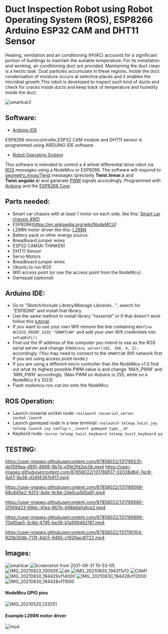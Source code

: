 # Duct Inspection Robot using Robot Operating System (ROS), ESP8266 Arduino ESP32 CAM and DHT11 Sensor

Heating, ventilation and air conditioning (HVAC) accounts for a significant portion of
buildings to maintain the suitable temperature. For its installation and working, air
conditioning duct are provided. Maintaining the duct clean is a hectic task. Dust particles
accumulate in these regions. Inside the duct condensation of moisture occurs at selective places and it enables the microbial
growth.This robot is developed to inspect such kind of ducts and check for cracks inside ducts and keep track of temperature and humidity inside the duct.

![smartcar2](https://user-images.githubusercontent.com/87858022/131360489-9836ce93-6038-4ffa-9947-860940f4435a.jpg)


## Software:
- [Arduino IDE](https://www.arduino.cc/en/Main/Software)

ESP8266 microcontroller,ESP32 CAM module and DHT11 sensor is programmed using ARDUINO IDE software.

- [Robot Operating System](http://www.ros.org/)

This software is intended to control a 4 wheel differential drive robot via [ROS](https://www.ros.org/) messages using a NodeMcu or ESP8266. The software will respond to [geometry_msgs/Twist](https://docs.ros.org/api/geometry_msgs/html/msg/Twist.html) messages (precisely __Twist.linear.x__ and __Twist.angular.z__) and generate [PWM](https://en.wikipedia.org/wiki/Pulse-width_modulation) signals accordingly. Programmed with [Arduino](https://www.arduino.cc/) and the [ESP8266 Core](https://github.com/esp8266/Arduino).

## Parts needed:
- Smart car chassis with at least 1 motor on each side, like this: [Smart car chassis 4WD](https://www.aliexpress.com/item/Smart-car-chassis-4WD-4-wheel-drive-force-the-chronological-magnetic-motor-With-code-disc-tachometer/32622219972.html?spm=a2g0s.9042311.0.0.27424c4djmBIqw)
- ESP8266(https://en.wikipedia.org/wiki/NodeMCU) 
- L298N motor driver like this: [L298N](https://www.aliexpress.com/item/L298N-Module-Dual-H-Bridge-Stepper-Motor-Driver-Board-Modules-for-Arduino-Smart-Car-FZ0407-Free/1761850243.html)
- Battery pack or other energy source. 
- Breadboard jumper wires
- ESP32 CAM(AI THINKER)
- DHT11 Sensor
- Servo Motors
- Breadboard jumper wires
- Ubuntu to run ROS
- Wifi access point (or use the access point from the NodeMcu)
- Gamepad (optional)

## Arduino IDE:
- Go to _"Sketch/Include Library/Manage Libraries..."_, search for _"ESP8266"_ and install that library.
- Use the same method to install library _"rosserial"_ or if that doesn't work follow this [tutorial](https://wiki.ros.org/rosserial_arduino/Tutorials/Arduino%20IDE%20Setup).
- If you want to use your own Wifi remove the line containing `#define ACCESS_POINT_SSID "SMARTCAR"` and add your own Wifi credentials into `setupWiFi()`
- Find out the IP address of the computer you intend to use as the ROS serial server and change `IPAddress server(192, 168, 4, 2);` accordingly. (You may need to connect to the `SMARTCAR` Wifi network first if you are using access point mode.)
- If you are using a different micro controller than the NodeMcu v1.0 find out what its highest possible PWM value is and change 'MAX_PWM' and 'MIN_PWN' accordingly. (Max PWM on Arduino is 255, while on a NodeMcu it's 1023)
- Flash _nodemcu-ros-car.ino_ onto the NodeMcu

## ROS Operation:
- Launch rosserial socket node: `roslaunch rosserial_server socket.launch`
- Launch gamepad node in a new terminal: `roslaunch teleop_twist_joy teleop.launch joy_config:=__insert gamepad type__` or 
- Keybord node: `rosrun teleop_twist_keyboard teleop_twist_keyboard.py`

## TESTING:

https://user-images.githubusercontent.com/87858022/131789231-de1599ea-d95f-4999-9b7b-e5fe2fd2ac0b.mp4
https://user-images.githubusercontent.com/87858022/131789517-02038d64-7ec8-4a17-9a38-d34f4387e917.mp4


https://user-images.githubusercontent.com/87858022/131789568-68c845e2-92f3-4a1e-9c8e-2de5ca565a91.mp4


https://user-images.githubusercontent.com/87858022/131789585-2f569d23-69dc-41ea-967b-498b6a0afce2.mp4


https://user-images.githubusercontent.com/87858022/131789889-70af0ae5-3c8d-4795-be36-b1a599462187.mp4

https://user-images.githubusercontent.com/87858022/131790104-820b30db-713f-4dc5-9485-c1926acdf722.mp4

## Images:


![smartcar](https://user-images.githubusercontent.com/87858022/131361160-416c1d18-9117-4d9a-8bbf-809fe4dfce9d.jpg)
![Screenshot from 2021-08-31 10-53-05](https://user-images.githubusercontent.com/87858022/131449467-cfa9a9df-0639-433b-b83c-c402d11b0630.png)
![IMG_20210822_100926](https://user-images.githubusercontent.com/87858022/131361255-5a7493f6-6e1e-4b64-a757-9dd65f160a8b.jpg)
![de](https://user-images.githubusercontent.com/87858022/131361451-e5684e78-7abf-48df-936b-673fadcf6115.JPG)
![IMG_20210830_194311vf3](https://user-images.githubusercontent.com/87858022/131361590-675bcbff-947c-4ded-9e79-4e61cfb5ef7e.jpeg)
![CAM1](https://user-images.githubusercontent.com/87858022/131361687-282676b5-c28e-456b-b6c0-fe778380dfb2.JPG)
![IMG_20210830_194429vf14000](https://user-images.githubusercontent.com/87858022/131361784-dd21e3fe-a97b-419a-9099-06117f70b674.jpeg)
![IMG_20210830_194428vf12000](https://user-images.githubusercontent.com/87858022/131361875-becf54ee-23a1-4fde-ae90-ab683b16ad39.jpeg)
![IMG_20210830_194428vf11000](https://user-images.githubusercontent.com/87858022/131361941-99e84424-43a3-415a-b2f0-2c1062374ce8.jpeg)

#### NodeMcu GPIO pins
![IMG_20210520_133251](https://user-images.githubusercontent.com/87858022/131362147-3b7c9f26-2bd4-4eb0-a63d-5014233a3ff5.JPG)
#### Example L298N motor driver
![mod](https://user-images.githubusercontent.com/87858022/131449612-f58e2409-3165-483e-b834-8c4ae7c3fbf6.JPG)
